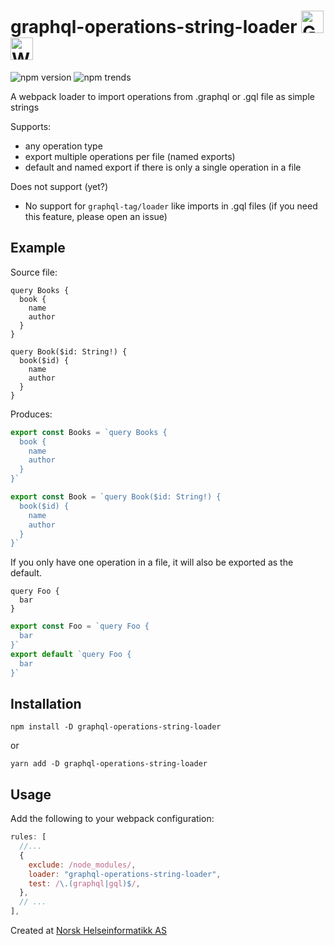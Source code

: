 # graphql-operations-string-loader <img height="36" src="https://upload.wikimedia.org/wikipedia/commons/1/17/GraphQL_Logo.svg" alt="GraphQL logo"/> <img height="36" src="https://raw.githubusercontent.com/webpack/media/master/logo/logo-on-white-bg.svg" alt="Webpack logo"/>

![npm version](https://img.shields.io/npm/v/graphql-operations-string-loader?style=for-the-badge) ![npm trends](https://img.shields.io/npm/dw/graphql-operations-string-loader?style=for-the-badge)

A webpack loader to import operations from .graphql or .gql file as simple strings 

Supports:
- any operation type
- export multiple operations per file (named exports)
- default and named export if there is only a single operation in a file

Does not support (yet?)
- No support for `graphql-tag/loader` like imports in .gql files (if you need this feature, please open an issue)


## Example
Source file:
```books.query.gql
query Books {
  book {
    name
    author
  }
}

query Book($id: String!) {
  book($id) {
    name
    author
  }
}
```
Produces:
```js
export const Books = `query Books {
  book {
    name
    author
  }
}`

export const Book = `query Book($id: String!) {
  book($id) {
    name
    author
  }
}`
```

If you only have one operation in a file, it will also be exported as the default.

```gql
query Foo {
  bar
}
```

```js
export const Foo = `query Foo {
  bar
}`
export default `query Foo {
  bar
}`
```

## Installation

`npm install -D graphql-operations-string-loader`

or

`yarn add -D graphql-operations-string-loader`

## Usage

Add the following to your webpack configuration:

```js
rules: [
  //...
  {
    exclude: /node_modules/,
    loader: "graphql-operations-string-loader",
    test: /\.(graphql|gql)$/,
  },
  // ...
],
```

Created at [Norsk Helseinformatikk AS](https://nhi.no)
